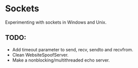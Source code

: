 # Sockets
Experimenting with sockets in Windows and Unix.

## TODO:
- Add timeout parameter to send, recv, sendto and recvfrom.
- Clean WebsiteSpoofServer.
- Make a nonblocking/multithreaded echo server.
